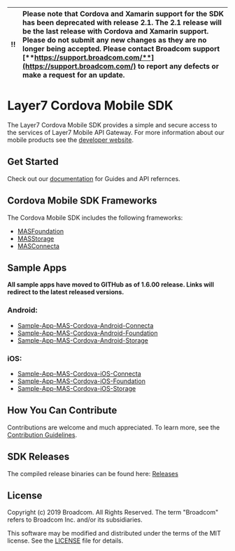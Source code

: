 :bangbang: | Please note that Cordova and Xamarin support for the SDK has been deprecated with release 2.1. The 2.1 release will be the last release with Cordova and Xamarin support. Please do not submit any new changes as they are no longer being accepted. Please contact Broadcom support [**https://support.broadcom.com/**](https://support.broadcom.com/) to report any defects or make a request for an update.
:---: | :---
# Layer7 Cordova Mobile SDK

The Layer7 Cordova Mobile SDK provides a simple and secure access to the services of Layer7 Mobile API Gateway. For more information about our mobile products see the [developer website](http://techdocs.broadcom.com/content/broadcom/techdocs/us/en/ca-enterprise-software/layer7-api-management/mobile-sdk-for-ca-mobile-api-gateway/2-1.html).

## Get Started
Check out our [documentation](https://techdocs.broadcom.com/content/broadcom/techdocs/us/en/ca-enterprise-software/layer7-api-management/mobile-sdk-for-ca-mobile-api-gateway/2-1/Cordova/Cordova_2-1.html) for Guides and API refernces.  

## Cordova Mobile SDK Frameworks
The Cordova Mobile SDK includes the following frameworks:

* [MASFoundation](https://github.com/CAAPIM/Cordova-MAS-Foundation)
* [MASStorage](https://github.com/CAAPIM/Cordova-MAS-Storage)
* [MASConnecta](https://github.com/CAAPIM/Cordova-MAS-Connecta)

## Sample Apps
**All sample apps have moved to GITHub as of 1.6.00 release. Links will redirect to the latest released versions.**

### Android:     
- [Sample-App-MAS-Cordova-Android-Connecta](https://github.com/CAAPIM/Sample-App-MAS-Cordova-Android-Connecta)
- [Sample-App-MAS-Cordova-Android-Foundation](https://github.com/CAAPIM/Sample-App-MAS-Cordova-Android-Foundation)
- [Sample-App-MAS-Cordova-Android-Storage](https://github.com/CAAPIM/Sample-App-MAS-Cordova-Android-Storage)

### iOS: 
- [Sample-App-MAS-Cordova-iOS-Connecta](https://github.com/CAAPIM/Sample-App-MAS-Cordova-iOS-Connecta)
- [Sample-App-MAS-Cordova-iOS-Foundation](https://github.com/CAAPIM/Sample-App-MAS-Cordova-iOS-Foundation)
- [Sample-App-MAS-Cordova-iOS-Storage](https://github.com/CAAPIM/Sample-App-MAS-Cordova-iOS-Storage)

## How You Can Contribute
Contributions are welcome and much appreciated. To learn more, see the [Contribution Guidelines](https://github.com/CAAPIM/Cordova-MAS-SDK/blob/develop/CONTRIBUTING.md).

## SDK Releases
The compiled release binaries can be found here: [Releases][Releases]

## License
Copyright (c) 2019 Broadcom. All Rights Reserved.
The term "Broadcom" refers to Broadcom Inc. and/or its subsidiaries.

This software may be modified and distributed under the terms of the MIT license. See the [LICENSE](https://github.com/CAAPIM/Cordova-MAS-SDK/blob/master/LICENSE) file for details.

[techdocs.broadcom.com]: http://techdocs.broadcom.com/content/broadcom/techdocs/us/en/ca-enterprise-software/layer7-api-management/mobile-sdk-for-ca-mobile-api-gateway/2-1.html
[docs]: http://techdocs.broadcom.com/content/broadcom/techdocs/us/en/ca-enterprise-software/layer7-api-management/mobile-sdk-for-ca-mobile-api-gateway/2-1.html
[blog]: http://techdocs.broadcom.com/content/broadcom/techdocs/us/en/ca-enterprise-software/layer7-api-management/mobile-sdk-for-ca-mobile-api-gateway/2-1.html

[MASFoundation]: https://github.com/CAAPIM/Cordova-MAS-Foundation
[MASStorage]: https://github.com/CAAPIM/Cordova-MAS-Storage
[MASConnecta]: https://github.com/CAAPIM/Cordova-MAS-Connecta
[Releases]: https://github.com/CAAPIM/Releases
[contributing]: /CONTRIBUTING.md
[license-link]: /LICENSE
